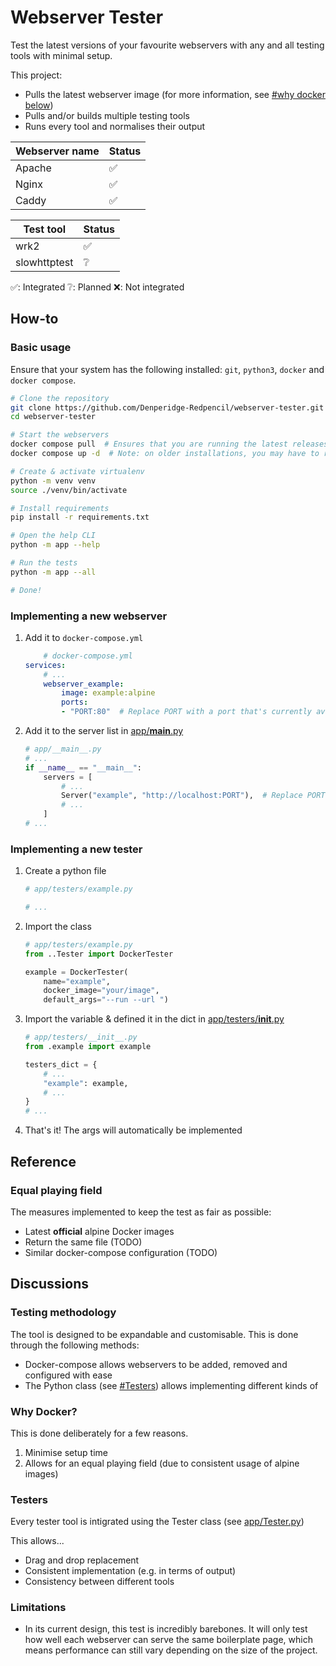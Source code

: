 # Webserver Tester

Test the latest versions of your favourite webservers with any and all testing tools with minimal setup.

This project:
- Pulls the latest webserver image (for more information, see [#why docker below](#why-docker))
- Pulls and/or builds multiple testing tools
- Runs every tool and normalises their output


| Webserver name | Status |
| -------------- | ------ |
| Apache         |   ✅   |
| Nginx          |   ✅   |
| Caddy          |   ✅   |


|  Test tool   | Status |
| ------------ | ------ |
| wrk2         |   ✅   |
| slowhttptest |   ❔   |


✅: Integrated
❔: Planned
❌: Not integrated





## How-to
### Basic usage
Ensure that your system has the following installed: `git`, `python3`, `docker` and `docker compose`.

```bash
# Clone the repository
git clone https://github.com/Denperidge-Redpencil/webserver-tester.git
cd webserver-tester

# Start the webservers
docker compose pull  # Ensures that you are running the latest releases
docker compose up -d  # Note: on older installations, you may have to replace docker compose with docker-compose

# Create & activate virtualenv
python -m venv venv
source ./venv/bin/activate

# Install requirements
pip install -r requirements.txt

# Open the help CLI
python -m app --help

# Run the tests
python -m app --all

# Done!
```

### Implementing a new webserver
1. Add it to `docker-compose.yml`
    ```yaml
        # docker-compose.yml
    services:
        # ...
        webserver_example:
            image: example:alpine
            ports:
            - "PORT:80"  # Replace PORT with a port that's currently available
    ```
2. Add it to the server list in [app/__main__.py](app/__main__.py)
    ```python
    # app/__main__.py
    # ...
    if __name__ == "__main__":
        servers = [
            # ...
            Server("example", "http://localhost:PORT"),  # Replace PORT with the same port as in docker-compose.yml
            # ...
        ]
    # ...
    ```

### Implementing a new tester
1. Create a python file
    ```python
    # app/testers/example.py

    # ...
    ```
2. Import the class
    ```python
    # app/testers/example.py
    from ..Tester import DockerTester

    example = DockerTester(
        name="example", 
        docker_image="your/image", 
        default_args="--run --url ")
    ```
3. Import the variable & defined it in the dict in [app/testers/__init__.py](app/testers/__init__.py)
    ```python
    # app/testers/__init__.py
    from .example import example

    testers_dict = {
        # ...
        "example": example,
        # ...
    }
    # ...
    ```
4. That's it! The args will automatically be implemented

## Reference
### Equal playing field
The measures implemented to keep the test as fair as possible:
- Latest **official** alpine Docker images
- Return the same file (TODO)
- Similar docker-compose configuration (TODO) 

## Discussions
### Testing methodology
The tool is designed to be expandable and customisable. This is done through the following methods:

- Docker-compose allows webservers to be added, removed and configured with ease
- The Python class (see [#Testers](#testers)) allows implementing different kinds of 


### Why Docker?
This is done deliberately for a few reasons.
1. Minimise setup time
2. Allows for an equal playing field (due to consistent usage of alpine images)

### Testers
Every tester tool is intigrated using the Tester class (see [app/Tester.py](app/Tester.py))

This allows...
- Drag and drop replacement
- Consistent implementation (e.g. in terms of output)
- Consistency between different tools

### Limitations
- In its current design, this test is incredibly barebones. It will only test how well each webserver can serve the same boilerplate page, which means performance can still vary depending on the size of the project.


